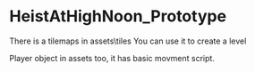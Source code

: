 # HeistAtHighNoon_Prototype

There is a tilemaps in assets\tiles
You can use it to create a level

Player object in assets too, it has basic movment script.

